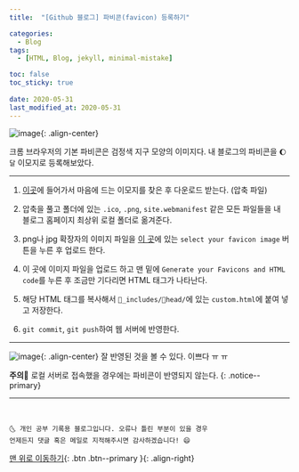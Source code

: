 ```yaml
---
title:  "[Github 블로그] 파비콘(favicon) 등록하기" 

categories:
  - Blog
tags:
  - [HTML, Blog, jekyll, minimal-mistake]

toc: false
toc_sticky: true
 
date: 2020-05-31
last_modified_at: 2020-05-31
---
```



![image](https://user-images.githubusercontent.com/42318591/83335215-19f6bd80-a2e6-11ea-826b-fc04d1d6f964.png){: .align-center}

크롬 브라우저의 기본 파비콘은 검정색 지구 모양의 이미지다. 내 블로그의 파비콘을 `🌔 달` 이모지로 등록해보았다. 

---

1. [이곳](https://favicon.io/emoji-favicons/)에 들어가서 마음에 드는 이모지를 찾은 후 다운로드 받는다. (압축 파일)

2. 압축을 풀고 폴더에 있는 `.ico`, `.png`, `site.webmanifest` 같은 모든 파일들을 내 블로그 홈페이지 최상위 로컬 폴더로 옮겨준다.

3.  png나 jpg 확장자의 이미지 파일을 [이 곳](https://realfavicongenerator.net/)에 있는 `select your favicon image` 버튼을 누른 후 업로드 한다. 

4. 이 곳에 이미지 파일을 업로드 하고 맨 밑에 `Generate your Favicons and HTML code`를 누른 후 조금만 기다리면 HTML 태그가 나타난다. 

5. 해당 HTML 태그를 복사해서 `📁_includes/📁head/`에 있는 `custom.html`에 붙여 넣고 저장한다.

6. `git commit`, `git push`하여 웹 서버에 반영한다.

---

![image](https://user-images.githubusercontent.com/42318591/83335683-61cb1400-a2e9-11ea-8af1-be288353119a.png){: .align-center}
잘 반영된 것을 볼 수 있다. 이쁘다 ㅠ ㅠ 

**주의**🔔 로컬 서버로 접속했을 경우에는 파비콘이 반영되지 않는다.
{: .notice--primary} 

***
<br>

    🌜 개인 공부 기록용 블로그입니다. 오류나 틀린 부분이 있을 경우 
    언제든지 댓글 혹은 메일로 지적해주시면 감사하겠습니다! 😄

[맨 위로 이동하기](#){: .btn .btn--primary }{: .align-right}
